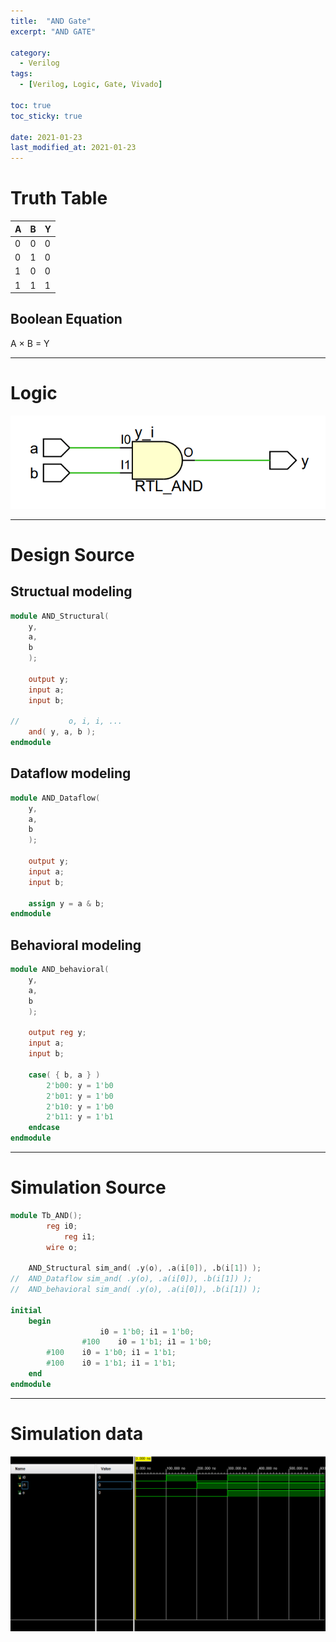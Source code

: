 ```yaml
---
title:  "AND Gate"
excerpt: "AND GATE"

category:
  - Verilog
tags:
  - [Verilog, Logic, Gate, Vivado]

toc: true
toc_sticky: true
 
date: 2021-01-23
last_modified_at: 2021-01-23
---
```


# Truth Table

|  A  |  B  |  Y  |
|-----|-----|-----|
|  0  |  0  |  0  |
|  0  |  1  |  0  |
|  1  |  0  |  0  |
|  1  |  1  |  1  |

## Boolean Equation

A × B = Y

---

# Logic

![AND](./_posts/2021-01-23-AND_Gate/gate.png)

---

# Design Source

## Structual modeling

```verilog
module AND_Structural(
	y,
	a,
	b
	);
     
	output y;
	input a;
	input b;

//           o, i, i, ...
	and( y, a, b );
endmodule
```

## Dataflow modeling

```verilog
module AND_Dataflow(
	y,
	a,
	b
	);
     
	output y;
	input a;
	input b;

	assign y = a & b;
endmodule
```

## Behavioral modeling

```verilog
module AND_behavioral(
	y,
	a,
	b
	);
     
	output reg y;
	input a;
	input b;

	case( { b, a } )
		2'b00: y = 1'b0
		2'b01: y = 1'b0
		2'b10: y = 1'b0
		2'b11: y = 1'b1
	endcase
endmodule
```
---

# Simulation Source

```verilog
module Tb_AND();
     	reg i0;
        	reg i1;
     	wire o;

	AND_Structural sim_and( .y(o), .a(i[0]), .b(i[1]) );
//	AND_Dataflow sim_and( .y(o), .a(i[0]), .b(i[1]) );
//	AND_behavioral sim_and( .y(o), .a(i[0]), .b(i[1]) );

initial
	begin
	         		i0 = 1'b0; i1 = 1'b0;
        		#100 	i0 = 1'b1; i1 = 1'b0;
		#100 	i0 = 1'b0; i1 = 1'b1;
		#100 	i0 = 1'b1; i1 = 1'b1;
	end
endmodule
```
---

# Simulation data

![Tb_AND](./_posts/2021-01-23-AND_Gate/tb.png)

